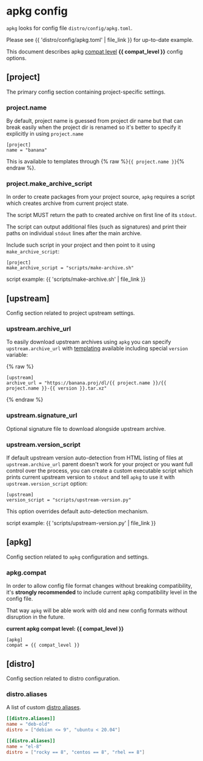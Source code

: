 # apkg config

`apkg` looks for config file `distro/config/apkg.toml`.

Please see {{ 'distro/config/apkg.toml' | file_link }} for up-to-date example.

This document describes apkg
[compat level](#apkgcompat) **{{ compat_level }}**
config options.


## [project]

The primary config section containing project-specific settings.

### project.name

By default, project name is guessed from project dir name but that can break
easily when the project dir is renamed so it's better to specify it explicitly
in using `project.name`

```
[project]
name = "banana"
```

This is available to templates through {% raw %}`{{ project.name }}`{% endraw %}.

### project.make_archive_script

In order to create packages from your project source, `apkg` requires a script
which creates archive from current project state.

The script MUST return the path to created archive on first line of its
`stdout`.

The script can output additional files (such as signatures) and print their
paths on individual `stdout` lines after the main archive.

Include such script in your project and then point to it using `make_archive_script`:

```
[project]
make_archive_script = "scripts/make-archive.sh"
```

script example: {{ 'scripts/make-archive.sh' | file_link  }}

## [upstream]

Config section related to project upstream settings.

### upstream.archive_url

To easily download upstream archives using `apkg` you can specify
`upstream.archive_url` with [templating](templates.md) available including
special `version` variable:

{% raw %}
```
[upstream]
archive_url = "https://banana.proj/dl/{{ project.name }}/{{ project.name }}-{{ version }}.tar.xz"
```
{% endraw %}

### upstream.signature_url

Optional signature file to download alongside upstream archive.

### upstream.version_script

If default upstream version auto-detection from HTML listing of files at
`upstream.archive_url` parent doesn't work for your project or you want full
control over the process, you can create a custom executable script which
prints current upstream version to `stdout` and tell `apkg` to use it
with `upstream.version_script` option:

```
[upstream]
version_script = "scripts/upstream-version.py"
```

This option overrides default auto-detection mechanism.

script example: {{ 'scripts/upstream-version.py' | file_link  }}


## [apkg]

Config section related to `apkg` configuration and settings.

### apkg.compat

In order to allow config file format changes without breaking compatibility,
it's **strongly recommended** to include current apkg compatibility level in the config file.

That way `apkg` will be able work with old and new config formats without disruption in the future.

**current apkg compat level: {{ compat_level }}**

```
[apkg]
compat = {{ compat_level }}
```


## [distro]

Config section related to distro configuration.

### distro.aliases

A list of custom [distro aliases](distro.md#distro-aliases).

```toml
[[distro.aliases]]
name = "deb-old"
distro = ["debian <= 9", "ubuntu < 20.04"]

[[distro.aliases]]
name = "el-8"
distro = ["rocky == 8", "centos == 8", "rhel == 8"]
```
